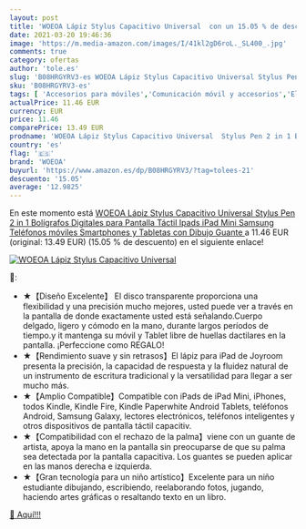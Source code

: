 ```yaml
---
layout: post
title: 'WOEOA Lápiz Stylus Capacitivo Universal  con un 15.05 % de descuento'
date: 2021-03-20 19:46:36
image: 'https://m.media-amazon.com/images/I/41kl2gD6roL._SL400_.jpg'
comments: true
category: ofertas
author: 'tole.es'
slug: 'B08HRGYRV3-es WOEOA Lápiz Stylus Capacitivo Universal Stylus Pen 2 in 1...'
sku: 'B08HRGYRV3-es'
tags: [ 'Accesorios para móviles','Comunicación móvil y accesorios','Electrónica','Punteros para móviles','bolígrafos','lápiz','woeoa', ]
actualPrice: 11.46 EUR
currency: EUR
price: 11.46
comparePrice: 13.49 EUR
prodname: 'WOEOA Lápiz Stylus Capacitivo Universal  Stylus Pen 2 in 1 Bolígrafos Digitales para Pantalla Táctil Ipads  iPad Mini Samsung Teléfonos móviles Smartphones y Tabletas con Dibujo Guante '
country: 'es'
flag: '🇪🇸'
brand: 'WOEOA'
buyurl: 'https://www.amazon.es/dp/B08HRGYRV3/?tag=tolees-21'
descuento: '15.05'
average: '12.9825'
---
```


En este momento está [WOEOA Lápiz Stylus Capacitivo Universal  Stylus Pen 2 in 1 Bolígrafos Digitales para Pantalla Táctil Ipads  iPad Mini Samsung Teléfonos móviles Smartphones y Tabletas con Dibujo Guante ](https://www.amazon.es/dp/B08HRGYRV3/?tag=tolees-21) a 11.46 EUR (original: 13.49 EUR) (15.05 %  de descuento) en el siguiente enlace!

[![WOEOA Lápiz Stylus Capacitivo Universal ](https://m.media-amazon.com/images/I/41kl2gD6roL._SL400_.jpg)](https://www.amazon.es/dp/B08HRGYRV3/?tag=tolees-21)

🔎:

- ★【Diseño Excelente】 El disco transparente proporciona una flexibilidad y una precisión mucho mejores, usted puede ver a través en la pantalla de donde exactamente usted está señalando.Cuerpo delgado, ligero y cómodo en la mano, durante largos períodos de tiempo.y it mantenga su móvil y Tablet libre de huellas dactilares en la pantalla. ¡Perfeccione como REGALO!
- ★【Rendimiento suave y sin retrasos】El lápiz para iPad de Joyroom presenta la precisión, la capacidad de respuesta y la fluidez natural de un instrumento de escritura tradicional y la versatilidad para llegar a ser mucho más.
- ★【Amplio Compatible】Compatible con iPads de iPad Mini, iPhones, todos Kindle, Kindle Fire, Kindle Paperwhite Android Tablets, teléfonos Android, Samsung Galaxy, lectores electrónicos, teléfonos inteligentes y otros dispositivos de pantalla táctil capacitiv.
- ★【Compatibilidad con el rechazo de la palma】viene con un guante de artista, apoya la mano en la pantalla sin preocuparse de que su palma sea detectada por la pantalla capacitiva. Los guantes se pueden aplicar en las manos derecha e izquierda.
- ★【Gran tecnología para un niño artístico】Excelente para un niño estudiante dibujando, escribiendo, reelaborando fotos, jugando, haciendo artes gráficas o resaltando texto en un libro.

[🛒 Aquí!!!](https://www.amazon.es/dp/B08HRGYRV3/?tag=tolees-21)
